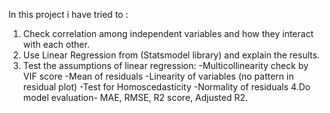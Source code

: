 In this project i have tried to :
1. Check correlation among independent variables and how they interact with each other.
2. Use Linear Regression from (Statsmodel library) and explain the results.
3. Test the assumptions of linear regression:
-Multicollinearity check by VIF score
-Mean of residuals
-Linearity of variables (no pattern in residual plot)
-Test for Homoscedasticity
-Normality of residuals
4.Do model evaluation- MAE, RMSE, R2 score, Adjusted R2.
